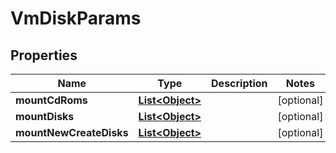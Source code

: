 

# VmDiskParams


## Properties

Name | Type | Description | Notes
------------ | ------------- | ------------- | -------------
**mountCdRoms** | [**List&lt;Object&gt;**](Object.md) |  |  [optional]
**mountDisks** | [**List&lt;Object&gt;**](Object.md) |  |  [optional]
**mountNewCreateDisks** | [**List&lt;Object&gt;**](Object.md) |  |  [optional]




